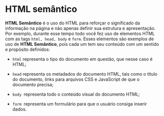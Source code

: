 # HTML semântico

<b> HTML Semântico</b> é o uso do HTML para reforçar o significado da informação na página e não apenas definir sua estrutura e apresentação. Por exemplo, durante esse tempo todo você fez uso de elementos HTML com as tags `html, head, body` e `form`. Esses elementos são exemplos de uso de <b> HTML Semântico</b>, pois cada um tem seu conteúdo com um sentido e propósito definidos:

- `html` representa o tipo do documento em questão, que nesse caso é HTML;

- `head` representa os metadados do documento HTML, tais como o título do documento, links para arquivos CSS e JavaScript de que o documento precisa;

- `body `representa todo o conteúdo visual do documento HTML;

* `form `representa um formulário para que o usuário consiga inserir dados.
